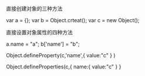 直接创建对象的三种方法

var a = {};
var b = Object.crteat();
var c = new Object();



直接设置对象属性的四种方法

a.name = "a";
b['name'] = "b";

Object.defineProperty(c,'name',{
      value:"c"
      }
      )
      
Object.defineProperties(c,{
        name:{
          value:"c"
          }
      }
      
      
